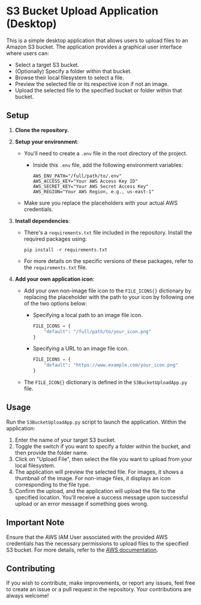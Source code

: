# S3 Bucket Upload Application (Desktop)

This is a simple desktop application that allows users to upload files to an Amazon S3 bucket. The application provides a graphical user interface where users can:

- Select a target S3 bucket.
- (Optionally) Specify a folder within that bucket.
- Browse their local filesystem to select a file.
- Preview the selected file or its respective icon if not an image.
- Upload the selected file to the specified bucket or folder within that bucket.

## Setup

1. **Clone the repository.**
2. **Setup your environment**:

   - You'll need to create a `.env` file in the root directory of the project.
  
     - Inside this `.env` file, add the following environment variables:

        ```env
        AWS_ENV_PATH="/full/path/to/.env"
        AWS_ACCESS_KEY="Your AWS Access Key ID"
        AWS_SECRET_KEY="Your AWS Secret Access Key"
        AWS_REGION="Your AWS Region, e.g., us-east-1"
        ```

   - Make sure you replace the placeholders with your actual AWS credentials.

3. **Install dependencies**:

   - There's a `requirements.txt` file included in the repository. Install the required packages using:

        ```pip install -r requirements.txt```

   - For more details on the specific versions of these packages, refer to the `requirements.txt` file.

4. **Add your own application icon**:

    - Add your own non-image file icon to the `FILE_ICONS{}` dictionary by replacing the placeholder with the path to your icon by following one of the two options below:
      - Specifying a local path to an image file icon.

          ```python
          FILE_ICONS = {
              "default": "/full/path/to/your_icon.png"
          }
          ```

      - Specifying a URL to an image file icon.

          ```python
          FILE_ICONS = {
              "default": "https://www.example.com/your_icon.png"
          }
          ```

    - The `FILE_ICON{}` dictionary is defined in the `S3BucketUploadApp.py` file.

## Usage

Run the `S3BucketUploadApp.py` script to launch the application. Within the application:

1. Enter the name of your target S3 bucket.
2. Toggle the switch if you want to specify a folder within the bucket, and then provide the folder name.
3. Click on "Upload File", then select the file you want to upload from your local filesystem.
4. The application will preview the selected file. For images, it shows a thumbnail of the image. For non-image files, it displays an icon corresponding to the file type.
5. Confirm the upload, and the application will upload the file to the specified location. You'll receive a success message upon successful upload or an error message if something goes wrong.

## Important Note

Ensure that the AWS IAM User associated with the provided AWS credentials has the necessary permissions to upload files to the specified S3 bucket. For more details, refer to the [AWS documentation](https://docs.aws.amazon.com/AmazonS3/latest/userguide/using-with-s3-actions.html).

## Contributing

If you wish to contribute, make improvements, or report any issues, feel free to create an issue or a pull request in the repository. Your contributions are always welcome!
